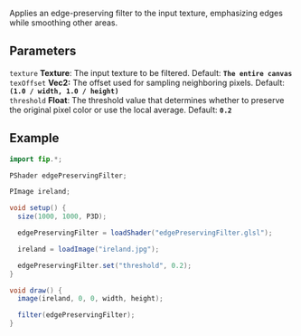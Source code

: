 Applies an edge-preserving filter to the input texture, emphasizing edges while smoothing other areas.

## Parameters
`texture` **Texture**: The input texture to be filtered. Default: **`The entire canvas`**
<br>
`texOffset` **Vec2:** The offset used for sampling neighboring pixels. Default: **`(1.0 / width, 1.0 / height)`**
<br>
`threshold` **Float**: The threshold value that determines whether to preserve the original pixel color or use the local average. Default: **`0.2`**


## Example
```java
import fip.*;

PShader edgePreservingFilter;

PImage ireland;

void setup() {
  size(1000, 1000, P3D);

  edgePreservingFilter = loadShader("edgePreservingFilter.glsl");

  ireland = loadImage("ireland.jpg");

  edgePreservingFilter.set("threshold", 0.2);
}

void draw() {
  image(ireland, 0, 0, width, height);

  filter(edgePreservingFilter);
}

```